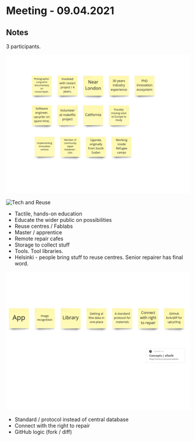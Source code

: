 # Meeting - 09.04.2021

## Notes

3 participants.

![Who are we and why we're here](20210409-who.jpg)

![Tech and Reuse](20210904-tech-reuse.jpg)

- Tactile, hands-on education
- Educate the wider public on possibilities
- Reuse centres / Fablabs
- Master / apprentice
- Remote repair cafes
- Storage to collect stuff
- Tools. Tool libraries.
- Helsinki - people bring stuff to reuse centres. Senior repairer has final word.

![Speculating](20210409-concepts.jpg)

- Standard / protocol instead of central database
- Connect with the right to repair
- GitHub logic (fork / diff)
